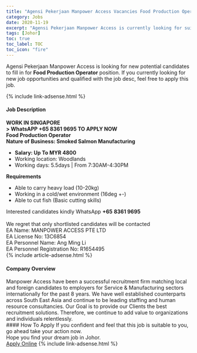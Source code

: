 ```yaml
---
title: "Agensi Pekerjaan Manpower Access Vacancies Food Production Operator" 
category: Jobs 
date: 2020-11-19 
excerpt: "Agensi Pekerjaan Manpower Access is currently looking for suitable person to fill in the Food Production Operator which positioned at Johor" 
tags: [Johor] 
toc: true 
toc_label: TOC 
toc_icon: "fire" 
--- 
```


<p>Agensi Pekerjaan Manpower Access is looking for new potential candidates to fill in for <b>Food Production Operator</b> position. If you currently looking for new job opportunities and qualified with the job desc, feel free to apply this job.
</p>{% include link-adsense.html %} 
<div><div><div><h4>Job Description</h4></div></div><div><div><span><div><div><strong>WORK IN SINGAPORE</strong></div><div><strong>&gt; WhatsAPP +65 8361 9695 TO APPLY NOW</strong></div><div><strong>Food Production Operator</strong></div><div><strong>Nature of Business: Smoked Salmon Manufacturing</strong></div><ul><li><strong>Salary: Up To MYR 4800</strong></li><li>Working location: Woodlands</li><li>Working days: 5.5days | From 7:30AM-4:30PM</li></ul><div><strong>Requirements</strong></div><ul><li>Able to carry heavy load (10-20kg)</li><li>Working in a cold/wet environment (16deg +-)</li><li>Able to cut fish (Basic cutting skills)</li></ul><div>Interested candidates kindly WhatsApp <strong>+65</strong>&#160;<strong>8361 9695</strong></div><div><br>We regret that only shortlisted candidates will be contacted</div><div>EA Name: MANPOWER ACCESS PTE LTD<br>EA License No: 13C6854<br>EA Personnel Name: Ang Ming Li<br>EA Personnel Registration No: R1654495</div></div></span></div></div></div> 
{% include article-adsense.html %} 
<div><div><div><h4>Company Overview</h4></div></div><div><div><span><div><div>Manpower Access have been a successful recruitment firm matching local and foreign candidates to employers for Service &amp; Manufacturing sectors internationally for the past 8 years. We have well established counterparts across South East Asia and continue to be leading staffing and human resource consultancies. Our Goal is to provide our Clients the best recruitment solutions. Therefore, we continue to add value to organizations and individuals relentlessly.&#160;</div></div></span></div></div></div> 
#### How To Apply 
If you confident and feel that this job is suitable to you, go ahead take your action now. <br/> 
Hope you find your dream job in Johor. <br/> 
<a href="https://www.jobstreet.com.my/en/job/food-production-operator-4427083?jobId=jobstreet-my-job-4427083&sectionRank=10&token=0~5c78bd40-a3ad-4a05-90d9-54ba6c2e3f9c&fr=SRP%20View%20In%20New%20Ta" class="btn btn--info" target="_blank" rel="nofollow noopenner">Apply Online</a> 
{% include link-adsense.html %} 